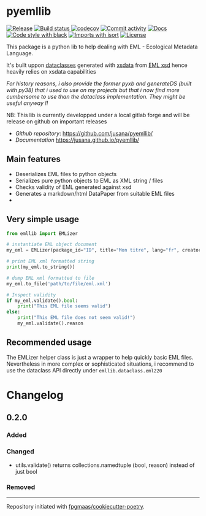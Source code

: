 # pyemllib

[![Release](https://img.shields.io/pypi/v/pyemllib.svg)](https://pypi.org/pypi/pyemllib/)
[![Build status](https://img.shields.io/github/workflow/status/jusana/pyemllib/merge-to-main)](https://img.shields.io/github/workflow/status/jusana/pyemllib/merge-to-main)
[![codecov](https://codecov.io/gh/jusana/pyemllib/branch/main/graph/badge.svg)](https://codecov.io/gh/jusana/pyemllib)
[![Commit activity](https://img.shields.io/github/commit-activity/m/jusana/pyemllib)](https://img.shields.io/github/commit-activity/m/jusana/pyemllib)
[![Docs](https://img.shields.io/badge/docs-gh--pages-blue)](https://jusana.github.io/pyemllib/)
[![Code style with black](https://img.shields.io/badge/code%20style-black-000000.svg)](https://github.com/psf/black)
[![Imports with isort](https://img.shields.io/badge/%20imports-isort-%231674b1)](https://pycqa.github.io/isort/)
[![License](https://img.shields.io/github/license/jusana/pyemllib)](https://img.shields.io/github/license/jusana/pyemllib)

This package is a python lib to help dealing with EML - Ecological Metadata Language.

It's built uppon [dataclasses](https://docs.python.org/3.9/library/dataclasses.html) generated with [xsdata](https://github.com/tefra/xsdata) from [EML xsd](https://eml.ecoinformatics.org/schema/) hence heavily relies on xsdata capabilities

*For history reasons, i also provide the former pyxb and generateDS (built with py38) that i used to use on my projects but that i now find
more cumbersome to use than the dataclass implementation. They might be useful anyway !!*


NB: This lib is currently developped under a local gitlab forge and will be release on github on important releases
- *Github repository*: <https://github.com/jusana/pyemllib/>
- *Documentation* <https://jusana.github.io/pyemllib/>


## Main features

- Deserializes EML files to python objects
- Serializes pure python objects to EML as XML string / files
- Checks validity of EML generated against xsd 
- Generates a markdown/html DataPaper from suitable EML files
- 


## Very simple usage


```python
from emllib import EMLizer

# instantiate EML object document
my_eml = EMLizer(package_id="ID", title="Mon titre", lang="fr", creator="Mon Createur", abstract="Mon abstract")

# print EML xml formatted string
print(my_eml.to_string())

# dump EML xml formatted to file
my_eml.to_file('path/to/file/eml.xml')

# Inspect validity
if my_eml.validate().bool:
    print("This EML file seems valid")
else:
    print("This EML file does not seem valid!")
    my_eml.validate().reason

```


## Recommended usage

The EMLizer helper class is just a wrapper to help quickly basic EML files.
Nevertheless in more complex or sophisticated situations, i recommend to use the dataclass API directly under `emllib.dataclass.eml220`



# Changelog

## 0.2.0

### Added

### Changed

* utils.validate() returns collections.namedtuple (bool, reason) instead of just bool

### Removed


---

Repository initiated with [fpgmaas/cookiecutter-poetry](https://github.com/fpgmaas/cookiecutter-poetry).